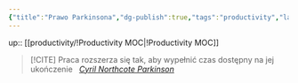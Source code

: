 ```yaml
---
{"title":"Prawo Parkinsona","dg-publish":true,"tags":"productivity","language":"pl","permalink":"/productivity/prawo-parkinsona/","dgPassFrontmatter":true}
---
```


up:: [[productivity/!Productivity MOC\|!Productivity MOC]]


>[!CITE] Praca rozszerza się tak, aby wypełnić czas dostępny na jej ukończenie  
*[Cyril Northcote Parkinson](https://en.wikipedia.org/wiki/C._Northcote_Parkinson)*
